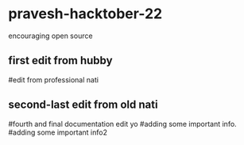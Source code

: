 # pravesh-hacktober-22
encouraging open source
## first edit from hubby
#edit from professional nati
## second-last edit from old nati
#fourth and final documentation edit
yo
#adding some important info.
#adding some important info2
